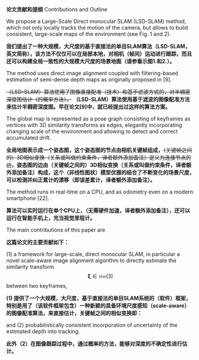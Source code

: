 **论文贡献和提纲** Contributions and Outline

We propose a Large-Scale Direct monocular SLAM \(LSD-SLAM\) method, which not only locally tracks the motion of the camera, but allows to build consistent, large-scale maps of the environment \(see Fig. 1 and 2\).

**我们提出了一种大规模，大尺度的基于直接法的单目SLAM算法（LSD-SLAM，英文简称），该方法不仅仅可以在局部本地，对相机（帧间）运动进行跟踪，而且还可以构建全局一致性的大规模大尺度的场景地图（请参看示图1.和2.）。**

The method uses direct image alignment coupled with filtering-based estimation of semi-dense depth maps as originally proposed in \[9\].

~~（LSD-SLAM）算法使用了图像直接配准（技术）和基于滤波方式的，对半稠密深度图估计（的概率方法）。~~
**（LSD-SLAM）算法使用基于滤波的图像配准方法来估计半稠密深度图。早在论文\[9\]中，就已经提出过这样的算法方案。**

The global map is represented as a pose graph consisting of keyframes as vertices with 3D similarity transforms as edges, elegantly incorporating changing scale of the environment and allowing to detect and correct accumulated drift.

**全局地图表示成一个姿态图，这个姿态图的节点由相机关键帧组成，**~~（关键帧之间的）3D相似变换（关系或叫做约束条件，译者额外添加备注）定义为连接节点的边~~**，姿态图的边由（关键帧之间的）3D相似变换（关系或叫做约束条件，译者额外添加备注）构成，这个（非线性图状）模型优雅的结合了不断变化的场景尺度，可以检测并纠正累计的漂移（即误差累计，译者额外添加备注）。**

The method runs in real-time on a CPU, and as odometry even on a modern smartphone \[22\].

**算法可以实时运行在单个CPU上，（无需硬件加速，译者额外添加备注），还可以运行在智能手机上，充当视觉里程计。**

The main contributions of this paper are

**这篇论文的主要贡献如下：**

\(1\) a framework for large-scale, direct monocular SLAM, in particular a novel scale-aware image alignment algorithm to directly estimate the similarity transform $$\boldsymbol{\xi}\in\mathfrak{sim}(3)$$ between two keyframes,

**\(1\) 提供了一个大规模，大尺度，基于直接法的单目SLAM系统的（软件）框架，特别是用了（该软件框架包含）一种新颖的具备环境尺度感知（scale-aware）的图像配准算法，来直接估计，关键帧之间的相似变换即：**

and \(2\) probabilistically consistent incorporation of uncertainty of the estimated depth into tracking.

**此外（2）在图像跟踪过程中，通过概率的方法，能够对深度的不确定性进行估计。**

